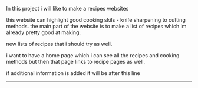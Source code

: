 In this project i will like to make a recipes websites 

this website can highlight good cooking skils - knife sharpening to cutting methods. 
the main part of the website is to make a list of recipes which im already pretty good at making.

new lists of recipes that i should try as well. 

i want to have a home page which i can see all the recipes and cooking methods but then that page links to
recipe pages as well.

if additional information is added it will be after this line 

------------------------------------------------------------------------------------------------------------


